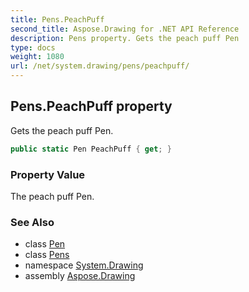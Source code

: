 ```yaml
---
title: Pens.PeachPuff
second_title: Aspose.Drawing for .NET API Reference
description: Pens property. Gets the peach puff Pen
type: docs
weight: 1080
url: /net/system.drawing/pens/peachpuff/
---
```

## Pens.PeachPuff property

Gets the peach puff Pen.

```csharp
public static Pen PeachPuff { get; }
```

### Property Value

The peach puff Pen.

### See Also

* class [Pen](../../pen/)
* class [Pens](../)
* namespace [System.Drawing](../../pens/)
* assembly [Aspose.Drawing](../../../)


